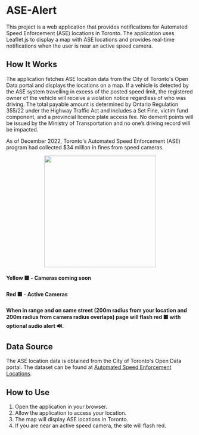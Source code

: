 # ASE-Alert

This project is a web application that provides notifications for Automated Speed Enforcement (ASE) locations in Toronto. The application uses Leaflet.js to display a map with ASE locations and provides real-time notifications when the user is near an active speed camera.

## How It Works

The application fetches ASE location data from the City of Toronto's Open Data portal and displays the locations on a map. If a vehicle is detected by the ASE system travelling in excess of the posted speed limit, the registered owner of the vehicle will receive a violation notice regardless of who was driving. The total payable amount is determined by Ontario Regulation 355/22 under the Highway Traffic Act and includes a Set Fine, victim fund component, and a provincial licence plate access fee. No demerit points will be issued by the Ministry of Transportation and no one’s driving record will be impacted.

As of December 2022, Toronto's Automated Speed Enforcement (ASE) program had collected $34 million in fines from speed cameras.

<p align="center">
  <img src="https://github.com/user-attachments/assets/0acf7aa8-c406-498d-9336-3f574a3ad80c" width="300">
</p>

#### Yellow 🟨 - Cameras coming soon
#### Red 🟥 - Active Cameras
#### When in range and on same street (200m radius from your location and 200m radius from camera radius overlaps) page will flash red 🟥 with optional audio alert 🔊.
## Data Source

The ASE location data is obtained from the City of Toronto's Open Data portal. The dataset can be found at [Automated Speed Enforcement Locations](https://open.toronto.ca/dataset/automated-speed-enforcement-locations/).

## How to Use

1. Open the application in your browser.
2. Allow the application to access your location.
3. The map will display ASE locations in Toronto.
4. If you are near an active speed camera, the site will flash red.
